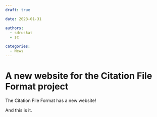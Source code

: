 ```yaml
---
draft: true 

date: 2023-01-31 

authors:
  - sdruskat
  - sc

categories:
  - News
---
```


# A new website for the Citation File Format project

The Citation File Format has a new website!

<!-- more -->

And this is it.